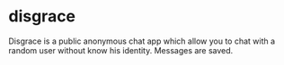 # disgrace

Disgrace is a public anonymous chat app which allow you to chat with a random user without know his identity. Messages are saved.
